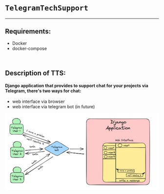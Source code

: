 # `TelegramTechSupport `
___
## Requirements:
 - Docker
 - docker-compose
<br>

## Description of TTS:
#### Django application that provides to support chat for your projects via Telegram, there's two ways for chat:
- web interface via browser
- web interface via telegram bot (in future)

![img.png](docs/img.png)
